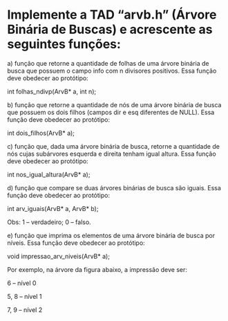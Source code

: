 <h1> Implemente a TAD “arvb.h” (Árvore Binária de Buscas) e acrescente as seguintes funções: </h1>

a) função que retorne a quantidade de folhas de uma árvore binária de busca que possuem o campo info com n divisores positivos. Essa função deve obedecer ao protótipo:

 int folhas_ndivp(ArvB* a, int n); 

b) função que retorne a quantidade de nós de uma árvore binária de busca que possuem os dois filhos (campos dir e esq diferentes de NULL). Essa função deve obedecer ao protótipo: 

int dois_filhos(ArvB* a); 

c) função que, dada uma árvore binária de busca, retorne a quantidade de nós cujas subárvores esquerda e direita tenham igual altura. Essa função deve obedecer ao protótipo: 

int nos_igual_altura(ArvB* a); 

d) função que compare se duas árvores binárias de busca são iguais. Essa função deve obedecer ao protótipo:

 int arv_iguais(ArvB* a, ArvB* b); 

Obs: 1 – verdadeiro; 0 – falso. 

e) função que imprima os elementos de uma árvore binária de busca por níveis. Essa função deve obedecer ao protótipo: 

void impressao_arv_niveis(ArvB* a); 

Por exemplo, na árvore da figura abaixo, a impressão deve ser: 

6 – nível 0 

5, 8 – nível 1 

7, 9 – nível 2